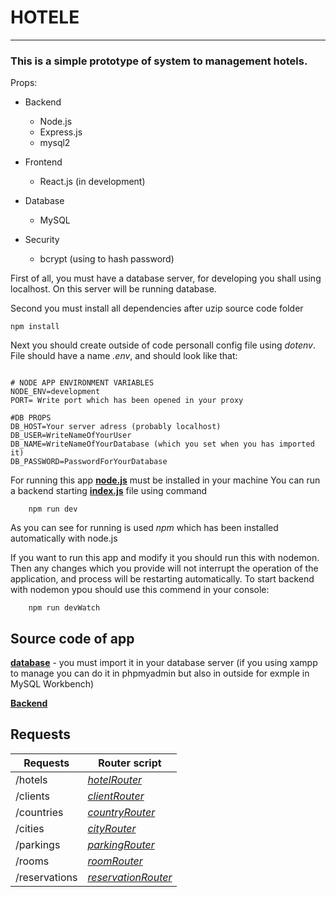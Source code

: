 # HOTELE
---
### This is a simple prototype of system to management hotels.

Props:
- Backend
  - Node.js
  - Express.js
  - mysql2

- Frontend 
  - React.js (in development)

- Database
  - MySQL

- Security
  - bcrypt (using to hash password)

First of all, you must have a database server, for developing you shall using localhost. On this server will be running database.

Second you must install all dependencies after uzip source code folder
```
npm install
```

Next you should create outside of code personall config file using *dotenv*. File should have a name *.env*, and should look like that:

``` dotenv

# NODE APP ENVIRONMENT VARIABLES
NODE_ENV=development
PORT= Write port which has been opened in your proxy

#DB PROPS
DB_HOST=Your server adress (probably localhost)
DB_USER=WriteNameOfYourUser
DB_NAME=WriteNameOfYourDatabase (which you set when you has imported it)
DB_PASSWORD=PasswordForYourDatabase
```

For running this app **[node.js](https://nodejs.org/en/)** must be installed in your machine
You can run a backend starting **[index.js](./Hotele/index.js)** file using command
```
    npm run dev
```
As you can see for running is used *npm* which has been installed automatically with node.js

If you want to run this app and modify it you should run this with nodemon. Then any changes which you provide will not interrupt the operation of the application, and process will be restarting automatically. To start backend with nodemon ypou should use this commend in your console:

```
    npm run devWatch
```

## Source code of app

**[database](./Hotele/utils/hotele.sql)** - you must import it in your database server (if you using xampp to manage you can do it in phpmyadmin but also in outside for exmple in MySQL Workbench)

**[Backend](./Hotele/)**

## Requests 


|Requests|Router script|
|------------|---------|
|/hotels|*[hotelRouter](./Hotele/routes/hotelRouter.js)*|
|/clients|*[clientRouter](./Hotele/routes/clientRouter.js)*|
|/countries|*[countryRouter](./Hotele/routes/countryRouter.js)*|
|/cities|*[cityRouter](./Hotele/routes/cityRouter.js)*|
|/parkings|*[parkingRouter](./Hotele/routes/parkingRouter.js)*|
|/rooms|*[roomRouter](./Hotele/routes/roomRouter.js)*|
|/reservations|*[reservationRouter](./Hotele/routes/reservationRouter.js)*|
